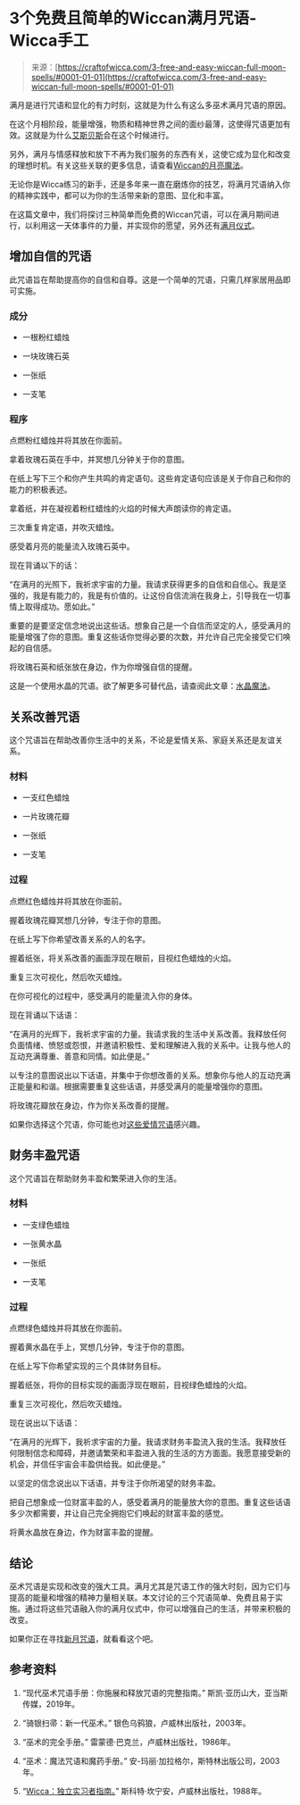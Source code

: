 <!--yml

类别：未分类

日期：2024-06-12 18:10:41

-->

# 3个免费且简单的Wiccan满月咒语- Wicca手工

> 来源：[https://craftofwicca.com/3-free-and-easy-wiccan-full-moon-spells/#0001-01-01](https://craftofwicca.com/3-free-and-easy-wiccan-full-moon-spells/#0001-01-01)

满月是进行咒语和显化的有力时刻，这就是为什么有这么多巫术满月咒语的原因。

在这个月相阶段，能量增强，物质和精神世界之间的面纱最薄，这使得咒语更加有效。这就是为什么[艾斯贝斯](https://craftofwicca.com/what-are-wiccan-esbats-the-esbat-rituals-and-rites-explained/)会在这个时候进行。

另外，满月与情感释放和放下不再为我们服务的东西有关，这使它成为显化和改变的理想时机。有关这些关联的更多信息，请查看[Wiccan的月亮魔法](https://craftofwicca.com/magic-of-the-moon-guide-to-wiccan-moon-magic/)。

无论你是Wicca练习的新手，还是多年来一直在磨炼你的技艺，将满月咒语纳入你的精神实践中，都可以为你的生活带来新的意图、显化和丰富。

在这篇文章中，我们将探讨三种简单而免费的Wiccan咒语，可以在满月期间进行，以利用这一天体事件的力量，并实现你的愿望，另外还有[满月仪式](https://craftofwicca.com/2023-wiccan-full-moon-ceremony-esbat-ritual-script/)。

## 增加自信的咒语

此咒语旨在帮助提高你的自信和自尊。这是一个简单的咒语，只需几样家居用品即可实施。

### 成分

+   一根粉红蜡烛

+   一块玫瑰石英

+   一张纸

+   一支笔

### 程序

点燃粉红蜡烛并将其放在你面前。

拿着玫瑰石英在手中，并冥想几分钟关于你的意图。

在纸上写下三个和你产生共鸣的肯定语句。这些肯定语句应该是关于你自己和你的能力的积极表述。

拿着纸，并在凝视着粉红蜡烛的火焰的时候大声朗读你的肯定语。

三次重复肯定语，并吹灭蜡烛。

感受着月亮的能量流入玫瑰石英中。

现在背诵以下的话：

“在满月的光照下，我祈求宇宙的力量。我请求获得更多的自信和自信心。我是坚强的，我是有能力的，我是有价值的。让这份自信流淌在我身上，引导我在一切事情上取得成功。愿如此。”

重要的是要坚定信念地说出这些话。想象自己是一个自信而坚定的人，感受满月的能量增强了你的意图。重复这些话你觉得必要的次数，并允许自己完全接受它们唤起的自信感。

将玫瑰石英和纸张放在身边，作为你增强自信的提醒。

这是一个使用水晶的咒语。欲了解更多可替代品，请查阅此文章：[水晶魔法](https://craftofwicca.com/wiccan-crystal-magic/)。

## 关系改善咒语

这个咒语旨在帮助改善你生活中的关系，不论是爱情关系、家庭关系还是友谊关系。

### 材料

+   一支红色蜡烛

+   一片玫瑰花瓣

+   一张纸

+   一支笔

### 过程

点燃红色蜡烛并将其放在你面前。

握着玫瑰花瓣冥想几分钟，专注于你的意图。

在纸上写下你希望改善关系的人的名字。

握着纸张，将关系改善的画面浮现在眼前，目视红色蜡烛的火焰。

重复三次可视化，然后吹灭蜡烛。

在你可视化的过程中，感受满月的能量流入你的身体。

现在背诵以下话语：

“在满月的光辉下，我祈求宇宙的力量。我请求我的生活中关系改善。我释放任何负面情绪、愤怒或怨恨，并邀请积极性、爱和理解进入我的关系中。让我与他人的互动充满尊重、善意和同情。如此便是。”

以专注的意图说出以下话语，并集中于你想改善的关系。想象你与他人的互动充满正能量和和谐。根据需要重复这些话语，并感受满月的能量增强你的意图。

将玫瑰花瓣放在身边，作为你关系改善的提醒。

如果你选择这个咒语，你可能也对[这些爱情咒语](https://craftofwicca.com/6-powerful-and-easy-wiccan-love-spells/)感兴趣。

## 财务丰盈咒语

这个咒语旨在帮助财务丰盈和繁荣进入你的生活。

### 材料

+   一支绿色蜡烛

+   一张黄水晶

+   一张纸

+   一支笔

### 过程

点燃绿色蜡烛并将其放在你面前。

握着黄水晶在手上，冥想几分钟，专注于你的意图。

在纸上写下你希望实现的三个具体财务目标。

握着纸张，将你的目标实现的画面浮现在眼前，目视绿色蜡烛的火焰。

重复三次可视化，然后吹灭蜡烛。

现在说出以下话语：

“在满月的光辉下，我祈求宇宙的力量。我请求财务丰盈流入我的生活。我释放任何限制信念和障碍，并邀请繁荣和丰盈进入我的生活的方方面面。我愿意接受新的机会，并信任宇宙会丰盈供给我。如此便是。”

以坚定的信念说出以下话语，并专注于你所渴望的财务丰盈。

把自己想象成一位财富丰盈的人，感受着满月的能量放大你的意图。重复这些话语多少次都需要，并让自己完全拥抱它们唤起的财富丰盈的感觉。

将黄水晶放在身边，作为财富丰盈的提醒。

## 结论

巫术咒语是实现和改变的强大工具。满月尤其是咒语工作的强大时刻，因为它们与提高的能量和增强的精神力量相关联。本文讨论的三个咒语简单、免费且易于实施。通过将这些咒语融入你的满月仪式中，你可以增强自己的生活，并带来积极的改变。

如果你正在寻找[新月咒语](https://craftofwicca.com/3-free-and-easy-wiccan-new-moon-spells-for-beginners/)，就看看这个吧。

## 参考资料

1.  “现代巫术咒语手册：你施展和释放咒语的完整指南。” 斯凯·亚历山大，亚当斯传媒，2019年。

1.  “骑银扫帚：新一代巫术。” 银色乌鸦狼，卢威林出版社，2003年。

1.  “巫术的完全手册。” 雷蒙德·巴克兰，卢威林出版社，1986年。

1.  “巫术：魔法咒语和魔药手册。” 安-玛丽·加拉格尔，斯特林出版公司，2003年。

1.  “[Wicca：独立实习者指南。](https://amzn.to/3jF3c73)” 斯科特·坎宁安，卢威林出版社，1988年。
